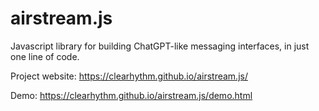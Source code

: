 # airstream.js
Javascript library for building ChatGPT-like messaging interfaces, in just one line of code.

Project website:
https://clearhythm.github.io/airstream.js/

Demo:
https://clearhythm.github.io/airstream.js/demo.html
